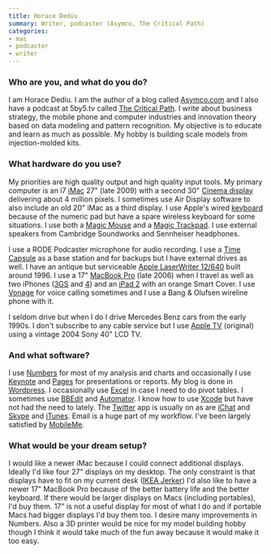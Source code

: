 ```yaml
---
title: Horace Dediu
summary: Writer, podcaster (Asymco, The Critical Path)
categories:
- mac
- podcaster
- writer
---
```


### Who are you, and what do you do?

I am Horace Dediu. I am the author of a blog called [Asymco.com](http://www.asymco.com/ "Horace's blog.") and I also have a podcast at 5by5.tv called [The Critical Path](http://5by5.tv/criticalpath/ "Horace and Dan Benjamin's podcast about mobile computing."). I write about business strategy, the mobile phone and computer industries and innovation theory based on data modeling and pattern recognition. My objective is to educate and learn as much as possible. My hobby is building scale models from injection-molded kits.

### What hardware do you use?

My priorities are high quality output and high quality input tools. My primary computer is an i7 [iMac][] 27" (late 2009) with a second 30" [Cinema display][cinema-display] delivering about 4 million pixels. I sometimes use Air Display software to also include an old 20" iMac as a third display. I use Apple's wired [keyboard][] because of the numeric pad but have a spare wireless keyboard for some situations. I use both a [Magic Mouse][magic-mouse] and a [Magic Trackpad][magic-trackpad]. I use external speakers from Cambridge Soundworks and Sennheiser headphones.

I use a RODE Podcaster microphone for audio recording. I use a [Time Capsule][time-capsule] as a base station and for backups but I have external drives as well. I have an antique but serviceable [Apple LaserWriter 12/640][laserwriter-12-640-ps] built around 1996. I use a 17" [MacBook Pro][macbook-pro] (late 2006) when I travel as well as two iPhones ([3GS][iphone-3gs] and [4][iphone-4]) and an [iPad 2][ipad-2] with an orange Smart Cover. I use [Vonage][] for voice calling sometimes and I use a Bang & Olufsen wireline phone with it.

I seldom drive but when I do I drive Mercedes Benz cars from the early 1990s. I don't subscribe to any cable service but I use [Apple TV][apple-tv] (original) using a vintage 2004 Sony 40" LCD TV.

### And what software?

I use [Numbers][] for most of my analysis and charts and occasionally I use [Keynote][] and [Pages][] for presentations or reports. My blog is done in [Wordpress][]. I occasionally use [Excel][] in case I need to do pivot tables. I sometimes use [BBEdit][] and [Automator][]. I know how to use [Xcode][] but have not had the need to lately. The [Twitter][twitter-mac] app is usually on as are [iChat][] and [Skype][] and [iTunes][]. Email is a huge part of my workflow. I've been largely satisfied by [MobileMe][mobile-me].

### What would be your dream setup?

I would like a newer iMac because I could connect additional displays. Ideally I'd like four 27" displays on my desktop. The only constraint is that displays have to fit on my current desk ([IKEA Jerker][jerker]) I'd also like to have a newer 17" MacBook Pro because of the better battery life and the better keyboard. If there would be larger displays on Macs (including portables), I'd buy them. 17" is not a useful display for most of what I do and if portable Macs had bigger displays I'd buy them too. I desire many improvements in Numbers. Also a 3D printer would be nice for my model building hobby though I think it would take much of the fun away because it would make it too easy.

[apple-tv]: https://en.wikipedia.org/wiki/Apple_TV "A device for viewing media on a TV."
[automator]: https://en.wikipedia.org/wiki/Automator_(software) "Software included with Mac OS X for creating script-based workflows."
[bbedit]: http://www.barebones.com/products/bbedit/ "A text editor for the Mac."
[cinema-display]: https://en.wikipedia.org/wiki/Apple_Cinema_Display "An LCD display."
[excel]: https://products.office.com/en-us/excel "A spreadsheet application."
[ichat]: https://en.wikipedia.org/wiki/IChat "An AIM/Jabber client included with Mac OS X."
[imac]: https://www.apple.com/imac/ "An all-in-one computer."
[ipad-2]: https://www.apple.com/ipad/ "A tablet device."
[iphone-3gs]: https://en.wikipedia.org/wiki/IPhone_3GS "A 3 megapixel smartphone."
[iphone-4]: https://en.wikipedia.org/wiki/IPhone_4 "A smartphone."
[itunes]: https://www.apple.com/itunes/ "A jukebox application and online store."
[jerker]: https://adam.pra.to/content/jerker/ "A work desk."
[keyboard]: https://www.apple.com/keyboard/ "The keyboard."
[keynote]: https://www.apple.com/keynote/ "Presentation software for the Mac."
[laserwriter-12-640-ps]: https://www.cnet.com/products/apple-laserwriter-12-640-ps-printer-monochrome-laser-m5440lla/ "A PostScript laser printer."
[macbook-pro]: https://www.apple.com/macbook-pro/ "A laptop."
[magic-mouse]: https://www.apple.com/magicmouse/ "A multi-touch mouse."
[magic-trackpad]: https://www.apple.com/magictrackpad/ "A trackpad for desktop machines."
[mobile-me]: https://en.wikipedia.org/wiki/MobileMe "An online 'cloud' service (mail, calendar, etc)."
[numbers]: https://www.apple.com/numbers/ "A spreadsheet application for the Mac."
[pages]: https://www.apple.com/pages/ "A Mac word processor and layout tool from Apple."
[skype]: https://www.skype.com/en/ "Voice and video chat software."
[time-capsule]: https://www.apple.com/airport-time-capsule/ "A WiFi access point and backup system."
[twitter-mac]: https://itunes.apple.com/us/app/twitter/id409789998 "A Mac client for Twitter."
[vonage]: https://www.vonage.com/ "A VoIP service."
[wordpress]: https://wordpress.com/ "Weblog publishing software."
[xcode]: https://en.wikipedia.org/wiki/Xcode "An IDE for Mac developers."
